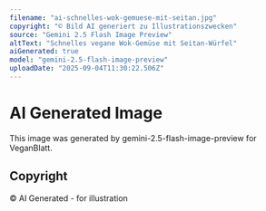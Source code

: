 ```yaml
---
filename: "ai-schnelles-wok-gemuese-mit-seitan.jpg"
copyright: "© Bild AI generiert zu Illustrationszwecken"
source: "Gemini 2.5 Flash Image Preview"
altText: "Schnelles vegane Wok-Gemüse mit Seitan-Würfel"
aiGenerated: true
model: "gemini-2.5-flash-image-preview"
uploadDate: "2025-09-04T11:30:22.506Z"
---
```


# AI Generated Image

This image was generated by gemini-2.5-flash-image-preview for VeganBlatt.

## Copyright
© AI Generated - for illustration

